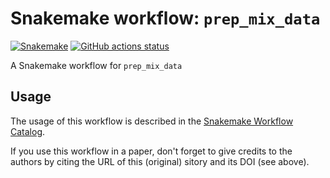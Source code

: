 # Snakemake workflow: `prep_mix_data`

[![Snakemake](https://img.shields.io/badge/snakemake-≥6.3.0-brightgreen.svg)](https://snakemake.github.io)
[![GitHub actions status](https://github.com/loganylchen/prep_mix_data/workflows/Tests/badge.svg?branch=main)](https://github.com/loganylchen/prep_mix_data/actions?query=branch%3Amain+workflow%3ATests)


A Snakemake workflow for `prep_mix_data`


## Usage

The usage of this workflow is described in the [Snakemake Workflow Catalog](https://snakemake.github.io/snakemake-workflow-catalog/?usage=loganylchen%2Fprep_mix_data).

If you use this workflow in a paper, don't forget to give credits to the authors by citing the URL of this (original) <repo>sitory and its DOI (see above).

